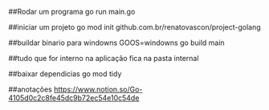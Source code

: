 ##Rodar um programa
go run main.go

##iniciar um projeto
go mod init github.com.br/renatovascon/project-golang

##buildar binario para windowns
GOOS=windowns go build main

##tudo que for interno na aplicação fica na pasta internal

##baixar dependicias
go mod tidy

##anotações
https://www.notion.so/Go-4105d0c2c8fe45dc9b72ec54e10c54de